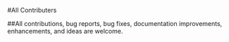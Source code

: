 #All Contributers

##All contributions, bug reports, bug fixes, documentation improvements, enhancements, and ideas are welcome.
